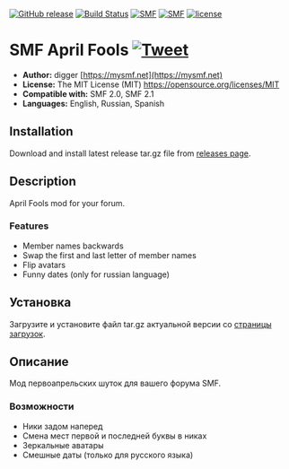 [![GitHub release](https://img.shields.io/github/release/realdigger/SMF-April-Fools.svg)]()
[![Build Status](https://travis-ci.org/realdigger/SMF-April-Fools.svg?branch=master)](https://travis-ci.org/realdigger/SMF-April-Fools)
[![SMF](https://img.shields.io/badge/SMF-2.0-blue.svg?style==flat)](https://simplemachines.org)
[![SMF](https://img.shields.io/badge/SMF-2.1-blue.svg?style==flat)](https://simplemachines.org)
[![license](https://img.shields.io/github/license/realdigger/SMF-April-Fools.svg)]()

# SMF April Fools [![Tweet](https://img.shields.io/twitter/url/http/shields.io.svg?style=social)](https://twitter.com/intent/tweet?text=SMF%20April%20Fools%20&url=https://github.com/realdigger/SMF-April-Fools&hashtags=smf,april_fools)
* **Author:** digger [https://mysmf.net](https://mysmf.net)
* **License:** The MIT License (MIT) https://opensource.org/licenses/MIT
* **Compatible with:** SMF 2.0, SMF 2.1
* **Languages:** English, Russian, Spanish

## Installation  
Download and install latest release tar.gz file from [releases page](https://github.com/realdigger/SMF-April-Fools/releases).

## Description
April Fools mod for your forum.

### Features
* Member names backwards
* Swap the first and last letter of member names
* Flip avatars
* Funny dates (only for russian language) 

## Установка    
Загрузите и установите файл tar.gz актуальной версии со [страницы загрузок](https://github.com/realdigger/SMF-April-Fools/releases).

## Описание
Мод первоапрельских шуток для вашего форума SMF.

### Возможности
* Ники задом наперед
* Смена мест первой и последней буквы в никах
* Зеркальные аватары
* Cмешные даты (только для русского языка)
